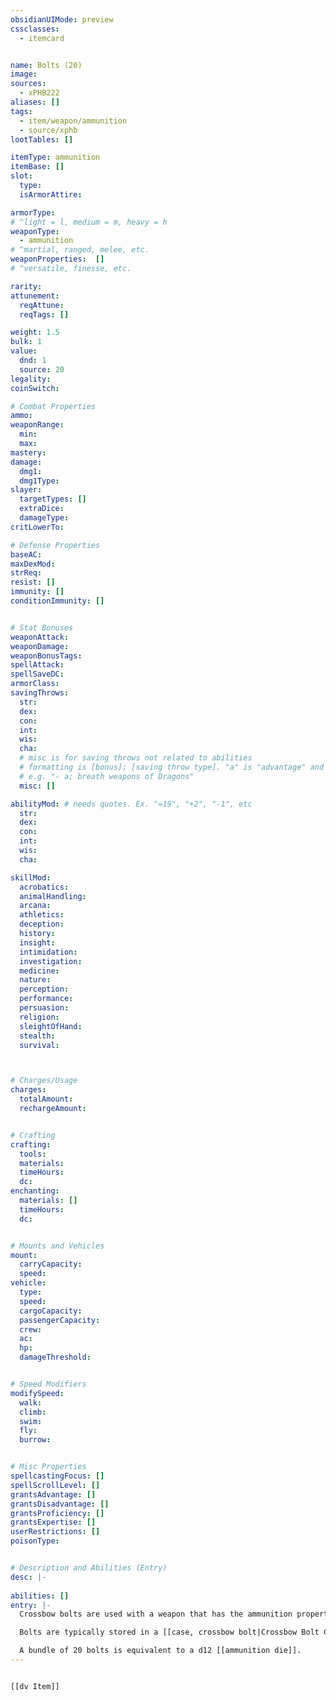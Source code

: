 ```yaml
---
obsidianUIMode: preview
cssclasses:
  - itemcard


name: Bolts (20)
image: 
sources: 
  - xPHB222
aliases: []
tags: 
  - item/weapon/ammunition
  - source/xphb
lootTables: []

itemType: ammunition
itemBase: []
slot:
  type: 
  isArmorAttire: 

armorType:  
# ^light = l, medium = m, heavy = h
weaponType:
  - ammunition
# ^martial, ranged, melee, etc.
weaponProperties:  []
# ^versatile, finesse, etc.  

rarity: 
attunement:
  reqAttune: 
  reqTags: []

weight: 1.5
bulk: 1
value:
  dnd: 1
  source: 20
legality:
coinSwitch: 

# Combat Properties
ammo:
weaponRange:
  min: 
  max: 
mastery: 
damage:
  dmg1: 
  dmg1Type:  
slayer:
  targetTypes: []
  extraDice: 
  damageType: 
critLowerTo: 

# Defense Properties
baseAC: 
maxDexMod: 
strReq: 
resist: []
immunity: []
conditionImmunity: []


# Stat Bonuses
weaponAttack: 
weaponDamage: 
weaponBonusTags:
spellAttack:
spellSaveDC:
armorClass: 
savingThrows: 
  str:
  dex:
  con:
  int:
  wis:
  cha:
  # misc is for saving throws not related to abilities
  # formatting is [bonus]; [saving throw type]. "a" is "advantage" and 1,2,3 are for +1,+2,+3 etc. 
  # e.g. "- a; breath weapons of Dragons"
  misc: []

abilityMod: # needs quotes. Ex. "=19", "+2", "-1", etc
  str: 
  dex: 
  con: 
  int: 
  wis: 
  cha: 

skillMod:
  acrobatics:
  animalHandling:
  arcana:
  athletics:
  deception:
  history:
  insight:
  intimidation:
  investigation:
  medicine:
  nature:
  perception:
  performance:
  persuasion:
  religion:
  sleightOfHand:
  stealth:
  survival:



# Charges/Usage
charges:
  totalAmount: 
  rechargeAmount: 


# Crafting
crafting:
  tools: 
  materials:
  timeHours: 
  dc: 
enchanting:
  materials: []
  timeHours: 
  dc: 


# Mounts and Vehicles
mount:
  carryCapacity:
  speed:
vehicle:
  type: 
  speed:
  cargoCapacity: 
  passengerCapacity: 
  crew: 
  ac: 
  hp: 
  damageThreshold: 


# Speed Modifiers
modifySpeed:
  walk:
  climb:
  swim:
  fly:
  burrow:


# Misc Properties
spellcastingFocus: []
spellScrollLevel: []
grantsAdvantage: []
grantsDisadvantage: []
grantsProficiency: []
grantsExpertise: []
userRestrictions: []
poisonType: 


# Description and Abilities (Entry)
desc: |-
  
abilities: []
entry: |-
  Crossbow bolts are used with a weapon that has the ammunition property to make a ranged attack. Each time you attack with the weapon, you expend one piece of ammunition. Drawing the ammunition from a [[quiver]], [[case, crossbow bolt|case]], or other container is part of the attack (you need a free hand to load a one-handed weapon). At the end of the battle, you can recover half your expended ammunition by taking a minute to search the battlefield.

  Bolts are typically stored in a [[case, crossbow bolt|Crossbow Bolt Case]] (bought separately).

  A bundle of 20 bolts is equivalent to a d12 [[ammunition die]].
---
```


```meta-bind-embed

[[dv Item]]

```